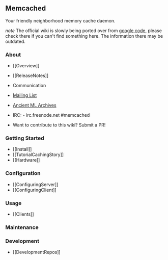 ## Memcached

Your friendly neighborhood memory cache daemon.

*note* The official wiki is slowly being ported over from [google code](https://code.google.com/p/memcached/wiki/NewStart), please check there if you can't find something here. The information there may be outdated.

### About

 * [[Overview]]
 * [[ReleaseNotes]]

* Communication
 * [Mailing List](http://groups.google.com/group/memcached)
 * [Ancient ML Archives](http://lists.danga.com/mailman/listinfo/memcached)
 * IRC: - irc.freenode.net #memcached
 * Want to contribute to this wiki? Submit a PR!

### Getting Started

 * [[Install]]
 * [[TutorialCachingStory]]
 * [[Hardware]]

### Configuration

 * [[ConfiguringServer]]
 * [[ConfiguringClient]]

### Usage

 * [[Clients]]

### Maintenance

### Development

 * [[DevelopmentRepos]]
